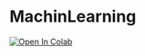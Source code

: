 # MachinLearning

[![Open In Colab](https://colab.research.google.com/assets/colab-badge.svg)](http://colab.research.google.com/github/bahssanbeygi/MachinLearning/blob/main/Taiwan_Credit_Card%20(2).ipynb)
